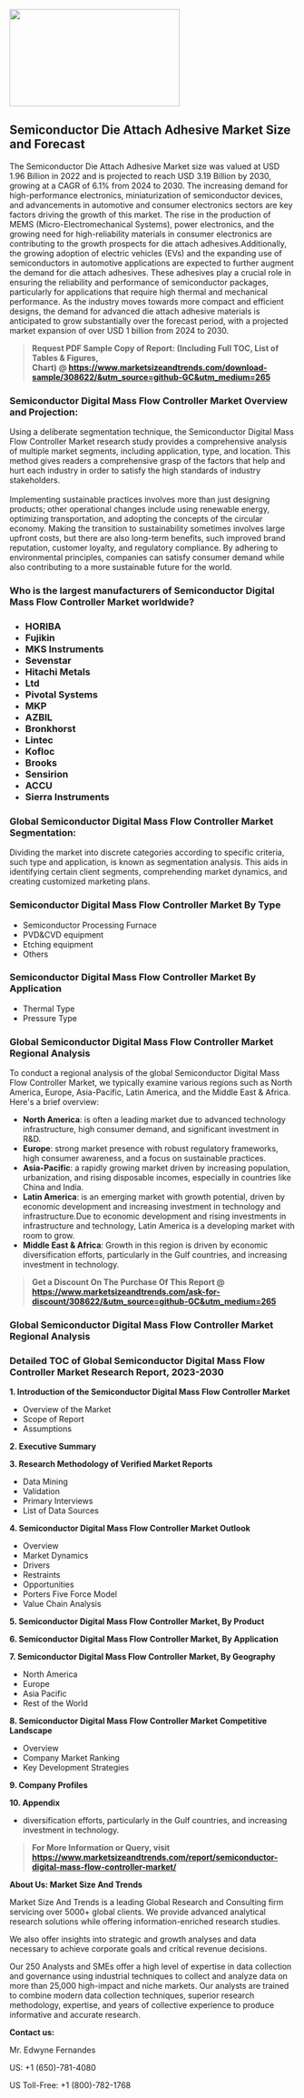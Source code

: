 <p><img class="alignnone size-medium wp-image-20088" src="https://ffe5etoiles.com/wp-content/uploads/2024/12/MST1-300x171.png" alt="" width="300" height="171" /></p><h2>Semiconductor Die Attach Adhesive Market Size and Forecast</h2><p>The Semiconductor Die Attach Adhesive Market size was valued at USD 1.96 Billion in 2022 and is projected to reach USD 3.19 Billion by 2030, growing at a CAGR of 6.1% from 2024 to 2030. The increasing demand for high-performance electronics, miniaturization of semiconductor devices, and advancements in automotive and consumer electronics sectors are key factors driving the growth of this market. The rise in the production of MEMS (Micro-Electromechanical Systems), power electronics, and the growing need for high-reliability materials in consumer electronics are contributing to the growth prospects for die attach adhesives.Additionally, the growing adoption of electric vehicles (EVs) and the expanding use of semiconductors in automotive applications are expected to further augment the demand for die attach adhesives. These adhesives play a crucial role in ensuring the reliability and performance of semiconductor packages, particularly for applications that require high thermal and mechanical performance. As the industry moves towards more compact and efficient designs, the demand for advanced die attach adhesive materials is anticipated to grow substantially over the forecast period, with a projected market expansion of over USD 1 billion from 2024 to 2030.</p></p><blockquote id="" class=""><strong>Request PDF Sample Copy of Report: (Including Full TOC, List of Tables &amp; Figures, Chart)&nbsp;@&nbsp;<strong><a href="https://www.marketsizeandtrends.com/download-sample/308622/&utm_source=github-GC&utm_medium=265" target="_blank">https://www.marketsizeandtrends.com/download-sample/308622/&utm_source=github-GC&utm_medium=265</a></strong></strong></blockquote><h3 id="" class="">Semiconductor Digital Mass Flow Controller Market&nbsp;Overview and Projection:</h3><p id="" class="">Using a deliberate segmentation technique, the Semiconductor Digital Mass Flow Controller Market research study provides a comprehensive analysis of multiple market segments, including application, type, and location. This method gives readers a comprehensive grasp of the factors that help and hurt each industry in order to satisfy the high standards of industry stakeholders. <br /> <br />Implementing sustainable practices involves more than just designing products; other operational changes include using renewable energy, optimizing transportation, and adopting the concepts of the circular economy. Making the transition to sustainability sometimes involves large upfront costs, but there are also long-term benefits, such improved brand reputation, customer loyalty, and regulatory compliance. By adhering to environmental principles, companies can satisfy consumer demand while also contributing to a more sustainable future for the world.</p><h3 id="" class="">Who is the largest manufacturers of&nbsp;Semiconductor Digital Mass Flow Controller Market worldwide?</h3><h3 class=""><p><ul><li>HORIBA </li><li> Fujikin </li><li> MKS Instruments </li><li> Sevenstar </li><li> Hitachi Metals </li><li> Ltd </li><li> Pivotal Systems </li><li> MKP </li><li> AZBIL </li><li> Bronkhorst </li><li> Lintec </li><li> Kofloc </li><li> Brooks </li><li> Sensirion </li><li> ACCU </li><li> Sierra Instruments</li></ul></p></h3><h3 id="" class="">Global&nbsp;Semiconductor Digital Mass Flow Controller Market Segmentation:</h3><p id="" class="">Dividing the market into discrete categories according to specific criteria, such type and application, is known as segmentation analysis. This aids in identifying certain client segments, comprehending market dynamics, and creating customized marketing plans.</p><h3 id="" class="">Semiconductor Digital Mass Flow Controller Market&nbsp;By Type</h3><p><p><ul><li>Semiconductor Processing Furnace</li><li> PVD&CVD equipment</li><li> Etching equipment</li><li> Others</p></li></ul></p></p><h3 id="" class="">Semiconductor Digital Mass Flow Controller Market&nbsp;By Application</h3><p class=""><p><ul><li>Thermal Type</li><li> Pressure Type</li></ul></p></p><h3 id="" class="">Global Semiconductor Digital Mass Flow Controller Market Regional Analysis</h3><p id="" class="">To conduct a regional analysis of the global Semiconductor Digital Mass Flow Controller Market, we typically examine various regions such as North America, Europe, Asia-Pacific, Latin America, and the Middle East &amp; Africa. Here's a brief overview:</p><ul><li><strong>North America</strong>: is often a leading market due to advanced technology infrastructure, high consumer demand, and significant investment in R&amp;D.</li><li><strong>Europe</strong>: strong market presence with robust regulatory frameworks, high consumer awareness, and a focus on sustainable practices.</li><li><strong>Asia-Pacific</strong>: a rapidly growing market driven by increasing population, urbanization, and rising disposable incomes, especially in countries like China and India.</li><li><strong>Latin America</strong>: is an emerging market with growth potential, driven by economic development and increasing investment in technology and infrastructure.Due to economic development and rising investments in infrastructure and technology, Latin America is a developing market with room to grow.</li><li><strong>Middle East &amp; Africa</strong>: Growth in this region is driven by economic diversification efforts, particularly in the Gulf countries, and increasing investment in technology.</li></ul><blockquote id="" class=""><strong>Get a Discount On The Purchase Of This Report @ <strong><a href="https://www.marketsizeandtrends.com/ask-for-discount/308622/&utm_source=github-GC&utm_medium=265" target="_blank">https://www.marketsizeandtrends.com/ask-for-discount/308622/&utm_source=github-GC&utm_medium=265</a></strong></strong></blockquote><h3 id="" class="">Global Semiconductor Digital Mass Flow Controller Market Regional Analysis</h3><h3 id="" class="">Detailed TOC of Global Semiconductor Digital Mass Flow Controller Market Research Report, 2023-2030</h3><p id="" class=""><strong>1. Introduction of the Semiconductor Digital Mass Flow Controller Market</strong></p><ul><li>Overview of the Market</li><li>Scope of Report</li><li>Assumptions</li></ul><p id="" class=""><strong>2. Executive Summary</strong></p><p id="" class=""><strong>3. Research Methodology of Verified Market Reports</strong></p><ul><li>Data Mining</li><li>Validation</li><li>Primary Interviews</li><li>List of Data Sources</li></ul><p id="" class=""><strong>4. Semiconductor Digital Mass Flow Controller Market Outlook</strong></p><ul><li>Overview</li><li>Market Dynamics</li><li>Drivers</li><li>Restraints</li><li>Opportunities</li><li>Porters Five Force Model</li><li>Value Chain Analysis</li></ul><p id="" class=""><strong>5. Semiconductor Digital Mass Flow Controller Market, By Product</strong></p><p id="" class=""><strong>6. Semiconductor Digital Mass Flow Controller Market, By Application</strong></p><p id="" class=""><strong>7. Semiconductor Digital Mass Flow Controller Market, By Geography</strong></p><ul><li>North America</li><li>Europe</li><li>Asia Pacific</li><li>Rest of the World</li></ul><p id="" class=""><strong>8. Semiconductor Digital Mass Flow Controller Market Competitive Landscape</strong></p><ul><li>Overview</li><li>Company Market Ranking</li><li>Key Development Strategies</li></ul><p id="" class=""><strong>9. Company Profiles</strong></p><p id="" class=""><strong>10. Appendix</strong></p><ul><li>diversification efforts, particularly in the Gulf countries, and increasing investment in technology.</li></ul><blockquote id="" class=""><strong>For More Information or Query, visit <strong><strong><a href="https://www.marketsizeandtrends.com/report/semiconductor-digital-mass-flow-controller-market/" target="_blank">https://www.marketsizeandtrends.com/report/semiconductor-digital-mass-flow-controller-market/</a></strong></strong></strong></blockquote><p id="" class=""><strong>About Us: Market Size And Trends</strong></p><p id="" class="">Market Size And Trends is a leading Global Research and Consulting firm servicing over 5000+ global clients. We provide advanced analytical research solutions while offering information-enriched research studies.</p><p id="" class="">We also offer insights into strategic and growth analyses and data necessary to achieve corporate goals and critical revenue decisions.</p><p id="" class="">Our 250 Analysts and SMEs offer a high level of expertise in data collection and governance using industrial techniques to collect and analyze data on more than 25,000 high-impact and niche markets. Our analysts are trained to combine modern data collection techniques, superior research methodology, expertise, and years of collective experience to produce informative and accurate research.</p><p id="" class=""><strong>Contact us:</strong></p><p id="" class="">Mr. Edwyne Fernandes</p><p id="" class="">US: +1 (650)-781-4080</p><p id="" class="">US Toll-Free: +1 (800)-782-1768</p>

